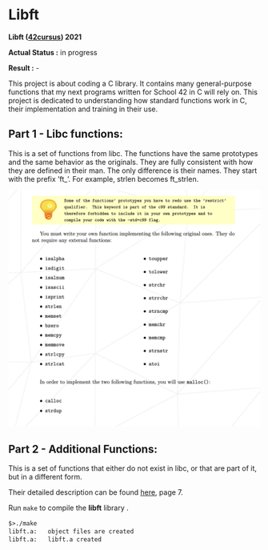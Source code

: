 # Libft

**Libft ([42cursus](https://www.42.fr)) 2021**

**Actual Status :** in progress 

**Result :** -

This project is about coding a C library. It contains many general-purpose functions that my next programs written for School 42 in C will rely on. This project is dedicated to understanding how standard functions work in С, their implementation and training in their use.

## Part 1 - Libc functions:

This is a set of functions from libc. The functions have the
same prototypes and the same behavior as the originals. They are fully consistent with how they are defined in their man. The only difference is their names. They
start with the prefix ’ft_’. For example, strlen becomes ft_strlen.

![functions libc](https://github.com/AGolz/Libft_42Yerevan/blob/b0ef7a56eee8dd51558501abfef693085bc80a5c/image/Screen%20Shot%202023-01-18%20at%205.48.46%20AM.png)

## Part 2 - Additional Functions:

This is a set of functions that either do not exist in libc,
or that are part of it, but in a different form.

Their detailed description can be found [here](https://github.com/AGolz/Libft_42Yerevan/blob/main/en.subject.pdf), page 7.

Run `make` to compile the **libft** library .

```
$>./make
libft.a:   object files are created
libft.a:   libft.a created
```
